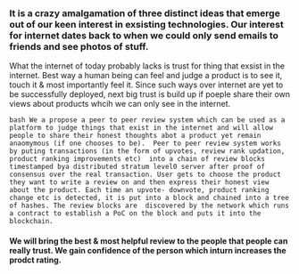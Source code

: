 ### It is a crazy amalgamation of three distinct ideas that emerge out of our keen interest in exsisting technologies. Our interest for internet dates back to when we could only send emails to friends and see photos of stuff.

What the internet of today probably lacks is trust for thing that exsist in the internet. Best way a human being can feel and judge a product is to see it, touch it & most importantly feel it. Since such ways over internet are yet to be successfully deployed, next big trust is build up if poeple share their own views about products whcih we can only see in the internet. 

`bash
We a propose a peer to peer review system which can be used as a platform to judge things that exist in the internet and will allow people
to share their honest thoughts abot a product yet remain anaomymous (if one chooses to be). 
Peer to peer review system works by puting transactions (in the form of upvotes, review rank updation, product ranking improvements etc) 
into a chain of review blocks timestamped bya distributed stratum level0 server after proof of consensus over the real transaction.
User gets to choose the product they want to write a review on and then express their honest view about the product. Each time an upvote-
downvote, product ranking change etc is detected, it is put into a block and chained into a tree of hashes. The review blocks are 
discovered by the network which runs a contract to establish a PoC on the block and puts it into the blockchain.`

#### We will bring the best & most helpful review to the people that people can really trust. We gain confidence of the person which inturn increases the prodct rating. 

